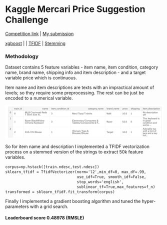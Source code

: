 # Kaggle Mercari Price Suggestion Challenge

<a href="https://www.kaggle.com/c/mercari-price-suggestion-challenge" target="blank">Competition link</a> | <a href="https://www.kaggle.com/t35khan/tfidf-driven-xgboost" target="blank">My submission</a>

<a href="http://xgboost.readthedocs.io/en/latest/python/python_api.html" target="blank">xgboost</a> | | <a href="https://en.wikipedia.org/wiki/Tf%E2%80%93idf" target="blank">TFIDF</a> | <a href="https://en.wikipedia.org/wiki/Stemming" target="_blank">Stemming</a>

### Methodology 

Dataset contains 5 feature variables - item name, item condition, category name, brand name, shipping info and item description - and a target variable price which is continuous.

Item name and item descriptions are texts with an impractical amount of levels; so they require some preprocessing. The rest can be just be encoded to a numerical variable. 

![Train_head](/images/train_head.png)

So for item name and description I implemented a TFIDF vectorization process on a stemmed version of the strings to extract 50k feature variables.

    corpus=np.hstack([train.ndesc,test.ndesc])
    sklearn_tfidf = TfidfVectorizer(norm='l2',min_df=0, max_df=.99,
                                    use_idf=True, smooth_idf=False,
                                    stop_words='english',
                                    sublinear_tf=True,max_features=f_n)
    transformed = sklearn_tfidf.fit_transform(corpus)

Finally I implemented a gradient boosting algorithm and tuned the hyper-parameters with a grid search.


#### Leaderboard score 0.48978 (RMSLE)

